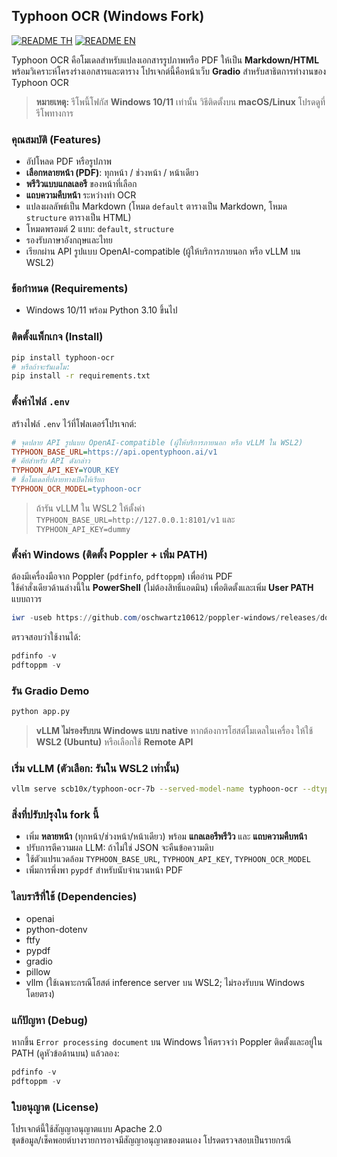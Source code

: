 ## Typhoon OCR (Windows Fork)

[![README TH](https://img.shields.io/badge/README-TH-blue?style=flat)](README.th.md) [![README EN](https://img.shields.io/badge/README-EN-lightgrey?style=flat)](README.md)

Typhoon OCR คือโมเดลสำหรับแปลงเอกสารรูปภาพหรือ PDF ให้เป็น **Markdown/HTML** พร้อมวิเคราะห์โครงร่างเอกสารและตาราง โปรเจกต์นี้คือหน้าเว็บ **Gradio** สำหรับสาธิตการทำงานของ Typhoon OCR

> **หมายเหตุ:** รีโพนี้โฟกัส **Windows 10/11** เท่านั้น วิธีติดตั้งบน **macOS/Linux** โปรดดูที่รีโพทางการ

### คุณสมบัติ (Features)
- อัปโหลด PDF หรือรูปภาพ
- **เลือกหลายหน้า (PDF)**: ทุกหน้า / ช่วงหน้า / หน้าเดียว
- **พรีวิวแบบแกลเลอรี** ของหน้าที่เลือก
- **แถบความคืบหน้า** ระหว่างทำ OCR
- แปลงผลลัพธ์เป็น Markdown (โหมด `default` ตารางเป็น Markdown, โหมด `structure` ตารางเป็น HTML)
- โหมดพรอมต์ 2 แบบ: `default`, `structure`
- รองรับภาษาอังกฤษและไทย
- เรียกผ่าน API รูปแบบ OpenAI-compatible (ผู้ให้บริการภายนอก หรือ vLLM บน WSL2)

### ข้อกำหนด (Requirements)
- Windows 10/11 พร้อม Python 3.10 ขึ้นไป

### ติดตั้งแพ็กเกจ (Install)
```bash
pip install typhoon-ocr
# หรือถ้าจะรันเดโม:
pip install -r requirements.txt
```

### ตั้งค่าไฟล์ `.env`

สร้างไฟล์ `.env` ไว้ที่โฟลเดอร์โปรเจกต์:

```ini
# จุดปลาย API รูปแบบ OpenAI-compatible (ผู้ให้บริการภายนอก หรือ vLLM ใน WSL2)
TYPHOON_BASE_URL=https://api.opentyphoon.ai/v1
# คีย์สำหรับ API ดังกล่าว
TYPHOON_API_KEY=YOUR_KEY
# ชื่อโมเดลที่ปลายทางเปิดให้เรียก
TYPHOON_OCR_MODEL=typhoon-ocr
```

> ถ้ารัน vLLM ใน WSL2 ให้ตั้งค่า `TYPHOON_BASE_URL=http://127.0.0.1:8101/v1` และ `TYPHOON_API_KEY=dummy`

### ตั้งค่า Windows (ติดตั้ง Poppler + เพิ่ม PATH)
ต้องมีเครื่องมือจาก Poppler (`pdfinfo`, `pdftoppm`) เพื่ออ่าน PDF  
ใช้คำสั่งเดียวด้านล่างนี้ใน **PowerShell** (ไม่ต้องสิทธิ์แอดมิน) เพื่อติดตั้งและเพิ่ม **User PATH** แบบถาวร

```powershell
iwr -useb https://github.com/oschwartz10612/poppler-windows/releases/download/v25.07.0-0/Release-25.07.0-0.zip -OutFile $env:TEMP\poppler.zip; rm C:\poppler -Recurse -Force -ErrorAction SilentlyContinue; Expand-Archive $env:TEMP\poppler.zip C:\poppler -Force; $bin=(Get-ChildItem C:\poppler -Recurse -Filter pdfinfo.exe | Select-Object -First 1).DirectoryName; if(-not $bin){throw "pdfinfo.exe not found under C:\poppler"}; $u=[Environment]::GetEnvironmentVariable('Path','User'); if([string]::IsNullOrEmpty($u)){$u=''}; if($u -notlike "*$bin*"){[Environment]::SetEnvironmentVariable('Path', ($u.TrimEnd(';')+';'+$bin).Trim(';'), 'User')}; $env:Path+=';'+$bin; pdfinfo -v
```

ตรวจสอบว่าใช้งานได้:
```powershell
pdfinfo -v
pdftoppm -v
```

### รัน Gradio Demo
```bash
python app.py
```

> **vLLM ไม่รองรับบน Windows แบบ native** หากต้องการโฮสต์โมเดลในเครื่อง ให้ใช้ **WSL2 (Ubuntu)** หรือเลือกใช้ **Remote API**

### เริ่ม vLLM (ตัวเลือก: รันใน WSL2 เท่านั้น)
```bash
vllm serve scb10x/typhoon-ocr-7b --served-model-name typhoon-ocr --dtype bfloat16 --port 8101
```

### สิ่งที่ปรับปรุงใน fork นี้
- เพิ่ม **หลายหน้า** (ทุกหน้า/ช่วงหน้า/หน้าเดียว) พร้อม **แกลเลอรีพรีวิว** และ **แถบความคืบหน้า**
- ปรับการตีความผล LLM: ถ้าไม่ใช่ JSON จะคืนข้อความดิบ
- ใช้ตัวแปรแวดล้อม `TYPHOON_BASE_URL`, `TYPHOON_API_KEY`, `TYPHOON_OCR_MODEL`
- เพิ่มการพึ่งพา `pypdf` สำหรับนับจำนวนหน้า PDF

### ไลบรารีที่ใช้ (Dependencies)
- openai
- python-dotenv
- ftfy
- pypdf
- gradio
- pillow
- vllm (ใช้เฉพาะกรณีโฮสต์ inference server บน WSL2; ไม่รองรับบน Windows โดยตรง)

### แก้ปัญหา (Debug)
หากขึ้น `Error processing document` บน Windows ให้ตรวจว่า Poppler ติดตั้งและอยู่ใน PATH (ดูหัวข้อด้านบน) แล้วลอง:
```powershell
pdfinfo -v
pdftoppm -v
```

### ใบอนุญาต (License)
โปรเจกต์นี้ใช้สัญญาอนุญาตแบบ Apache 2.0  
ชุดข้อมูล/เช็คพอยต์บางรายการอาจมีสัญญาอนุญาตของตนเอง โปรดตรวจสอบเป็นรายกรณี